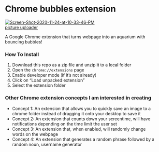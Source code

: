 # Chrome bubbles extension
<a href="https://ibb.co/LZrhSD3"><img src="https://i.ibb.co/FDXq6kF/Screen-Shot-2020-11-24-at-10-33-46-PM.png" alt="Screen-Shot-2020-11-24-at-10-33-46-PM" border="0"></a><br /><a target='_blank' href='https://imgbb.com/'>picture uploader</a><br />

A Google Chrome extension that turns webpage into an aquarium with bouncing bubbles!


### How To Install

1. Download this repo as a zip file and unzip it to a local folder
2. Open the `chrome://extensions` page
3. Enable developer mode (if it’s not already)
4. Click on “Load unpacked extension”
5. Select the extension folder

### Other Chrome extension concepts I am interested in creating
* Concept 1: An extension that allows you to quickly save an image to a chrome folder instead of dragging it onto your desktop to save it
* Concept 2: An extension that counts down your screentime, will have notifications depending on the time limit the user set
* Concept 3: An extension that, when enabled, will randomly change words on the webpage
* Concept 4: An extension that generates a random phrase followed by a random noun, username generator
